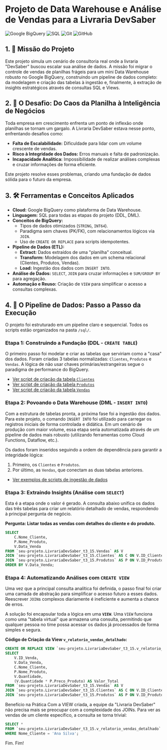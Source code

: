 # Projeto de Data Warehouse e Análise de Vendas para a Livraria DevSaber

![Google BigQuery](https://img.shields.io/badge/Google_BigQuery-4285F4?style=for-the-badge&logo=google-bigquery&logoColor=white)
![SQL](https://img.shields.io/badge/SQL-025E8C?style=for-the-badge&logo=sql&logoColor=white)
![Git](https://img.shields.io/badge/Git-F05032?style=for-the-badge&logo=git&logoColor=white)
![GitHub](https://img.shields.io/badge/GitHub-181717?style=for-the-badge&logo=github&logoColor=white)

## 1. 🎯 Missão do Projeto

Este projeto simula um cenário de consultoria real onde a livraria "DevSaber" buscou escalar sua análise de dados. A missão foi migrar o controle de vendas de planilhas frágeis para um mini Data Warehouse robusto no Google BigQuery, construindo um pipeline de dados completo: da modelagem e criação das tabelas à ingestão e, finalmente, à extração de insights estratégicos através de consultas SQL e Views.

## 2. 📖 O Desafio: Do Caos da Planilha à Inteligência de Negócios

Toda empresa em crescimento enfrenta um ponto de inflexão onde planilhas se tornam um gargalo. A Livraria DevSaber estava nesse ponto, enfrentando desafios como:
-   **Falta de Escalabilidade:** Dificuldade para lidar com um volume crescente de vendas.
-   **Risco à Integridade dos Dados:** Erros manuais e falta de padronização.
-   **Incapacidade Analítica:** Impossibilidade de realizar análises complexas e cruzar informações de forma eficiente.

Este projeto resolve esses problemas, criando uma fundação de dados sólida para o futuro da empresa.

## 3. 🛠️ Ferramentas e Conceitos Aplicados

* **Cloud:** Google BigQuery como plataforma de Data Warehouse.
* **Linguagem:** SQL para todas as etapas do projeto (DDL, DML).
* **Conceitos de BigQuery:**
    * Tipos de dados otimizados (`STRING`, `INT64`).
    * Paradigma sem chaves (PK/FK), com relacionamentos lógicos via `JOIN`.
    * Uso de `CREATE OR REPLACE` para scripts idempotentes.
* **Pipeline de Dados (ETL):**
    * **Extract:** Dados extraídos de uma "planilha" conceitual.
    * **Transform:** Modelagem dos dados em um schema relacional (Clientes, Produtos, Vendas).
    * **Load:** Ingestão dos dados com `INSERT INTO`.
* **Análise de Dados:** `SELECT`, `JOIN` para cruzar informações e `SUM/GROUP BY` para agregação.
* **Automação e Reuso:** Criação de `VIEW` para simplificar o acesso a consultas complexas.

## 4. 🚀 O Pipeline de Dados: Passo a Passo da Execução

O projeto foi estruturado em um pipeline claro e sequencial. Todos os scripts estão organizados na pasta `/sql/`.

### Etapa 1: Construindo a Fundação (DDL - `CREATE TABLE`)

O primeiro passo foi modelar e criar as tabelas que serviriam como a "casa" dos dados. Foram criadas 3 tabelas normalizadas: `Clientes`, `Produtos` e `Vendas`. A lógica de não usar chaves primárias/estrangeiras segue o paradigma de performance do BigQuery.

* [Ver script de criação da tabela `Clientes`](sql/1_criacao_tabelas/01_create_clientes.sql)
* [Ver script de criação da tabela `Produtos`](sql/1_criacao_tabelas/02_create_produtos.sql)
* [Ver script de criação da tabela `Vendas`](sql/1_criacao_tabelas/03_create_vendas.sql)

### Etapa 2: Povoando o Data Warehouse (DML - `INSERT INTO`)

Com a estrutura de tabelas pronta, a próxima fase foi a ingestão dos dados. Para este projeto, o comando `INSERT INTO` foi utilizado para carregar os registros iniciais de forma controlada e didática. Em um cenário de produção com maior volume, essa etapa seria automatizada através de um pipeline de dados mais robusto (utilizando ferramentas como Cloud Functions, Dataflow, etc.).

Os dados foram inseridos seguindo a ordem de dependência para garantir a integridade lógica:
1.  Primeiro, os `Clientes` e `Produtos`.
2.  Por último, as `Vendas`, que conectam as duas tabelas anteriores.

* [Ver exemplos de scripts de ingestão de dados](/sql/2_ingestao_dados/)

### Etapa 3: Extraindo Insights (Análise com `SELECT`)

Esta é a etapa onde o valor é gerado. A consulta abaixo unifica os dados das três tabelas para criar um relatório detalhado de vendas, respondendo à principal pergunta de negócio.

**Pergunta: Listar todas as vendas com detalhes do cliente e do produto.**
```sql
SELECT
    C.Nome_Cliente,
    P.Nome_Produto,
    V.Data_Venda
FROM `seu-projeto.LivrariaDevSaber_t3_15.Vendas` AS V
JOIN `seu-projeto.LivrariaDevSaber_t3_15.Clientes` AS C ON V.ID_Cliente = C.ID_Cliente
JOIN `seu-projeto.LivrariaDevSaber_t3_15.Produtos` AS P ON V.ID_Produto = P.ID_Produto
ORDER BY V.Data_Venda;
```

### Etapa 4: Automatizando Análises com `CREATE VIEW`

Uma vez que a principal consulta analítica foi definida, o passo final foi criar uma camada de abstração para simplificar o acesso futuro a esses dados. Reescrever `JOIN`s complexos diariamente é ineficiente e aumenta a chance de erros.

A solução foi encapsular toda a lógica em uma **`VIEW`**. Uma `VIEW` funciona como uma "tabela virtual" que armazena uma consulta, permitindo que qualquer pessoa no time possa acessar os dados já processados de forma simples e segura.


**Código de Criação da View `v_relatorio_vendas_detalhado`:**

```sql
CREATE OR REPLACE VIEW `seu-projeto.LivrariaDevSaber_t3_15.v_relatorio_vendas_detalhado` AS
SELECT
    V.ID_Venda,
    V.Data_Venda,
    C.Nome_Cliente,
    P.Nome_Produto,
    V.Quantidade,
    (V.Quantidade * P.Preco_Produto) AS Valor_Total
FROM `seu-projeto.LivrariaDevSaber_t3_15.Vendas` AS V
JOIN `seu-projeto.LivrariaDevSaber_t3_15.Clientes` AS C ON V.ID_Cliente = C.ID_Cliente
JOIN `seu-projeto.LivrariaDevSaber_t3_15.Produtos` AS P ON V.ID_Produto = P.ID_Produto;
```

Benefício na Prática
Com a VIEW criada, a equipe da "Livraria DevSaber" não precisa mais se preocupar com a complexidade dos JOINs. Para ver as vendas de um cliente específico, a consulta se torna trivial:

```sql
SELECT *
FROM `seu-projeto.LivrariaDevSaber_t3_15.v_relatorio_vendas_detalhado`
WHERE Nome_Cliente = 'Ana Silva';
```
Fim.
Fim!
